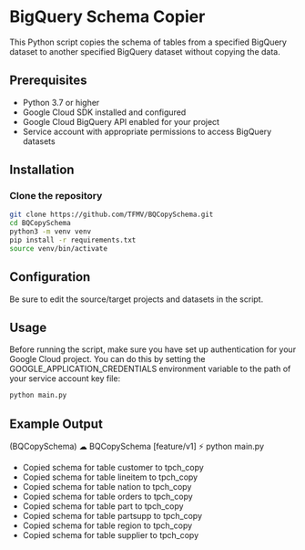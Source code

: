 # BigQuery Schema Copier

This Python script copies the schema of tables from a specified BigQuery dataset to another specified BigQuery dataset without copying the data.

## Prerequisites

- Python 3.7 or higher
- Google Cloud SDK installed and configured
- Google Cloud BigQuery API enabled for your project
- Service account with appropriate permissions to access BigQuery datasets

## Installation

### Clone the repository

```bash
git clone https://github.com/TFMV/BQCopySchema.git
cd BQCopySchema
python3 -m venv venv
pip install -r requirements.txt
source venv/bin/activate
```

## Configuration

Be sure to edit the source/target projects and datasets in the script.

## Usage

Before running the script, make sure you have set up authentication for your Google Cloud project. You can do this by setting the GOOGLE_APPLICATION_CREDENTIALS environment variable to the path of your service account key file:

```bash
python main.py
```

## Example Output

(BQCopySchema) ☁  BQCopySchema [feature/v1] ⚡  python main.py

- Copied schema for table customer to tpch_copy
- Copied schema for table lineitem to tpch_copy
- Copied schema for table nation to tpch_copy
- Copied schema for table orders to tpch_copy
- Copied schema for table part to tpch_copy
- Copied schema for table partsupp to tpch_copy
- Copied schema for table region to tpch_copy
- Copied schema for table supplier to tpch_copy
